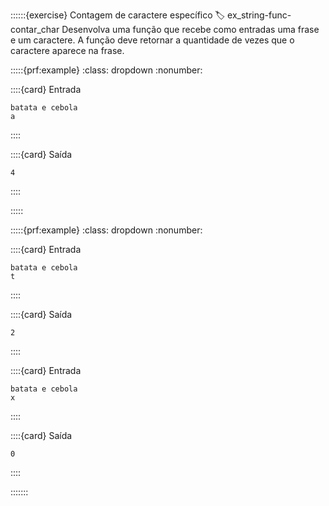 ::::::{exercise} Contagem de caractere específico
:label: ex_string-func-contar_char
Desenvolva uma função que recebe como entradas uma frase e um caractere. A função deve retornar a quantidade de vezes que o caractere aparece na frase.


:::::{prf:example}
:class: dropdown
:nonumber:

::::{card} Entrada
```
batata e cebola
a
```
::::

::::{card} Saída
```
4
```
::::

:::::

:::::{prf:example}
:class: dropdown
:nonumber:

::::{card} Entrada
```
batata e cebola
t
```
::::

::::{card} Saída
```
2
```
::::

::::{card} Entrada
```
batata e cebola
x
```
::::

::::{card} Saída
```
0
```
::::

:::::::